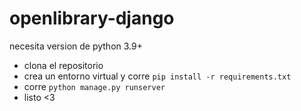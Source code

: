 # openlibrary-django

necesita version de python 3.9+
- clona el repositorio
- crea un entorno virtual y corre ```pip install -r requirements.txt```
- corre ```python manage.py runserver```
- listo <3
